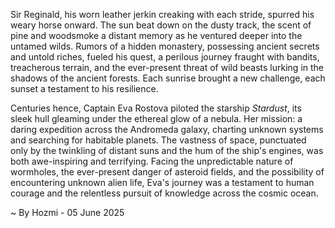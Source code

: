 
Sir Reginald, his worn leather jerkin creaking with each stride, spurred his weary horse onward.  The sun beat down on the dusty track, the scent of pine and woodsmoke a distant memory as he ventured deeper into the untamed wilds.  Rumors of a hidden monastery, possessing ancient secrets and untold riches, fueled his quest, a perilous journey fraught with bandits, treacherous terrain, and the ever-present threat of wild beasts lurking in the shadows of the ancient forests.  Each sunrise brought a new challenge, each sunset a testament to his resilience.


Centuries hence, Captain Eva Rostova piloted the starship *Stardust*, its sleek hull gleaming under the ethereal glow of a nebula.  Her mission: a daring expedition across the Andromeda galaxy, charting unknown systems and searching for habitable planets.  The vastness of space, punctuated only by the twinkling of distant suns and the hum of the ship's engines, was both awe-inspiring and terrifying.  Facing the unpredictable nature of wormholes, the ever-present danger of asteroid fields, and the possibility of encountering unknown alien life, Eva's journey was a testament to human courage and the relentless pursuit of knowledge across the cosmic ocean.

~ By Hozmi - 05 June 2025
